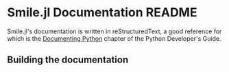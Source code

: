 Smile.jl Documentation README
=============================

Smile.jl's documentation is written in reStructuredText, a good reference for which is the [Documenting Python](http://docs.python.org/devguide/documenting.html) chapter of the Python Developer's Guide.

Building the documentation
--------------------------

